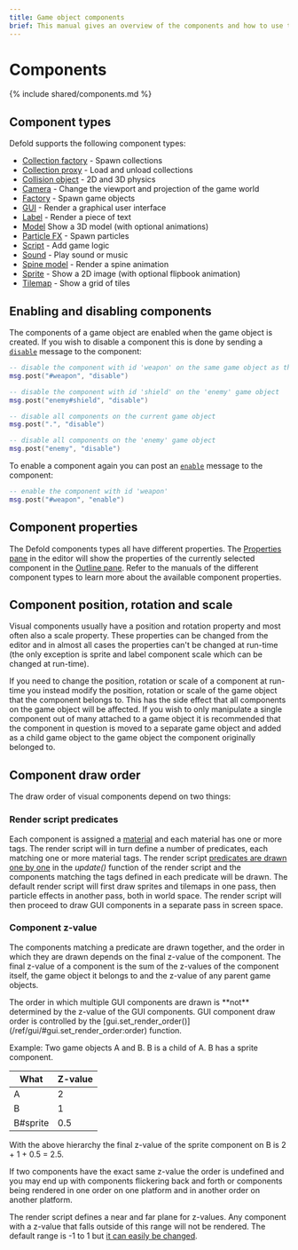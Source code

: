 ```yaml
---
title: Game object components
brief: This manual gives an overview of the components and how to use them.
---
```


#  Components

{% include shared/components.md %}

## Component types

Defold supports the following component types:

* [Collection factory](/manuals/collection-factory) - Spawn collections
* [Collection proxy](/manuals/collection-proxy) - Load and unload collections
* [Collision object](/manuals/physics) - 2D and 3D physics
* [Camera](/manuals/camera) - Change the viewport and projection of the game world
* [Factory](/manuals/factory) - Spawn game objects
* [GUI](/manuals/gui) - Render a graphical user interface
* [Label](/manuals/label) - Render a piece of text
* [Model](/manuals/model) Show a 3D model (with optional animations)
* [Particle FX](/manuals/particlefx) -  Spawn particles
* [Script](/manuals/script) - Add game logic
* [Sound](/manuals/sound) - Play sound or music
* [Spine model](/manuals/spine-model) - Render a spine animation
* [Sprite](/manuals/sprite) - Show a 2D image (with optional flipbook animation)
* [Tilemap](/manuals/tilemap) - Show a grid of tiles

## Enabling and disabling components

The components of a game object are enabled when the game object is created. If you wish to disable a component this is done by sending a [`disable`](/ref/go/#disable) message to the component:

```lua
-- disable the component with id 'weapon' on the same game object as this script
msg.post("#weapon", "disable")

-- disable the component with id 'shield' on the 'enemy' game object
msg.post("enemy#shield", "disable")

-- disable all components on the current game object
msg.post(".", "disable")

-- disable all components on the 'enemy' game object
msg.post("enemy", "disable")
```

To enable a component again you can post an [`enable`](/ref/go/#enable) message to the component:

```lua
-- enable the component with id 'weapon'
msg.post("#weapon", "enable")
```

## Component properties

The Defold components types all have different properties. The [Properties pane](/manuals/editor/#the_editor_views) in the editor will show the properties of the currently selected component in the [Outline pane](/manuals/editor/#the_editor_views). Refer to the manuals of the different component types to learn more about the available component properties.

## Component position, rotation and scale

Visual components usually have a position and rotation property and most often also a scale property. These properties can be changed from the editor and in almost all cases the properties can't be changed at run-time (the only exception is sprite and label component scale which can be changed at run-time).

If you need to change the position, rotation or scale of a component at run-time you instead modify the position, rotation or scale of the game object that the component belongs to. This has the side effect that all components on the game object will be affected. If you wish to only manipulate a single component out of many attached to a game object it is recommended that the component in question is moved to a separate game object and added as a child game object to the game object the component originally belonged to.

## Component draw order

The draw order of visual components depend on two things:

### Render script predicates
Each component is assigned a [material](/manuals/material/) and each material has one or more tags. The render script will in turn define a number of predicates, each matching one or more material tags. The render script [predicates are drawn one by one](/manuals/render/#render_predicates) in the *update()* function of the render script and the components matching the tags defined in each predicate will be drawn. The default render script will first draw sprites and tilemaps in one pass, then particle effects in another pass, both in world space. The render script will then proceed to draw GUI components in a separate pass in screen space.

### Component z-value
The components matching a predicate are drawn together, and the order in which they are drawn depends on the final z-value of the component. The final z-value of a component is the sum of the z-values of the component itself, the game object it belongs to and the z-value of any parent game objects.

<div class='sidenote' markdown='1'>
The order in which multiple GUI components are drawn is **not** determined by the z-value of the GUI components. GUI component draw order is controlled by the [gui.set_render_order()](/ref/gui/#gui.set_render_order:order) function.
</div>

Example: Two game objects A and B. B is a child of A. B has a sprite component.

| What     | Z-value |
|----------|---------|
| A        | 2       |
| B        | 1       |
| B#sprite | 0.5     |

With the above hierarchy the final z-value of the sprite component on B is 2 + 1 + 0.5 = 2.5.

<div class='important' markdown='1'>
If two components have the exact same z-value the order is undefined and you may end up with components flickering back and forth or components being rendered in one order on one platform and in another order on another platform.

The render script defines a near and far plane for z-values. Any component with a z-value that falls outside of this range will not be rendered. The default range is -1 to 1 but [it can easily be changed](/manuals/render/#default_view_projection).
</div>
